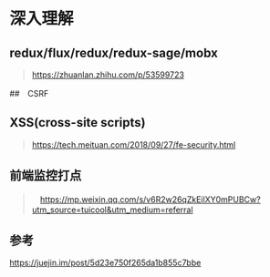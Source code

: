 # 深入理解

## redux/flux/redux/redux-sage/mobx
> https://zhuanlan.zhihu.com/p/53599723

##　CSRF

## XSS(cross-site scripts)
> https://tech.meituan.com/2018/09/27/fe-security.html

## 前端监控打点
>　https://mp.weixin.qq.com/s/v6R2w26qZkEilXY0mPUBCw?utm_source=tuicool&utm_medium=referral

## 参考
https://juejin.im/post/5d23e750f265da1b855c7bbe
